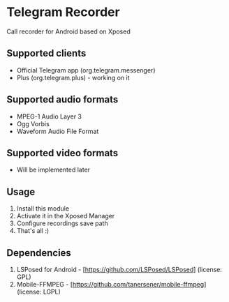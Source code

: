 # Telegram Recorder
Call recorder for Android based on Xposed

## Supported clients
- Official Telegram app (org.telegram.messenger)
- Plus (org.telegram.plus) - working on it

## Supported audio formats
- MPEG-1 Audio Layer 3
- Ogg Vorbis
- Waveform Audio File Format

## Supported video formats
- Will be implemented later

## Usage
1. Install this module
2. Activate it in the Xposed Manager
3. Configure recordings save path
4. That's all :)

## Dependencies
1. LSPosed for Android - [https://github.com/LSPosed/LSPosed] (license: GPL)
2. Mobile-FFMPEG - [https://github.com/tanersener/mobile-ffmpeg] (license: LGPL)
